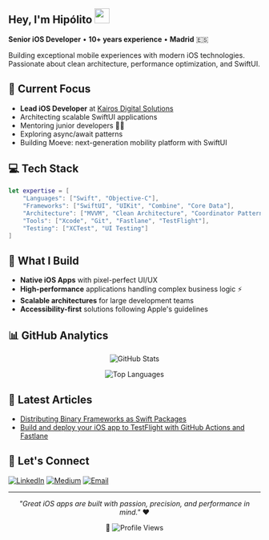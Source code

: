 ## Hey, I'm Hipólito <img src="https://raw.githubusercontent.com/MartinHeinz/MartinHeinz/master/wave.gif" width="30px">

**Senior iOS Developer** • **10+ years experience** • **Madrid** 🇪🇸

Building exceptional mobile experiences with modern iOS technologies. Passionate about clean architecture, performance optimization, and SwiftUI.

## 🚀 Current Focus
- **Lead iOS Developer** at [Kairos Digital Solutions](https://kairosds.com)
- Architecting scalable SwiftUI applications
- Mentoring junior developers 👨‍🏫
- Exploring async/await patterns 
- Building Moeve: next-generation mobility platform with SwiftUI
  
## 💻 Tech Stack
```swift
let expertise = [
    "Languages": ["Swift", "Objective-C"],
    "Frameworks": ["SwiftUI", "UIKit", "Combine", "Core Data"],
    "Architecture": ["MVVM", "Clean Architecture", "Coordinator Pattern"],
    "Tools": ["Xcode", "Git", "Fastlane", "TestFlight"],
    "Testing": ["XCTest", "UI Testing"]
]
```

## 📱 What I Build
- **Native iOS Apps** with pixel-perfect UI/UX
- **High-performance** applications handling complex business logic ⚡
- **Scalable architectures** for large development teams
- **Accessibility-first** solutions following Apple's guidelines

## 📊 GitHub Analytics

<div align="center">
  
![GitHub Stats](https://github-readme-stats.vercel.app/api?username=litoarias&show_icons=true&theme=dark&hide_border=true&include_all_commits=true&count_private=true)

![Top Languages](https://github-readme-stats.vercel.app/api/top-langs/?username=litoarias&layout=compact&theme=dark&hide_border=true)

</div>

<!-- ## 🌟 Featured Projects
 Add your best repositories here
- 📱 **[Project Name]** - Brief description of your best iOS project
- 🛠️ **[Another Project]** - Another impressive project you've worked on -->

 ## 📝 Latest Articles
- [Distributing Binary Frameworks as Swift Packages](https://litoarias.medium.com/distributing-binary-frameworks-as-swift-packages-bcbf8364487b)
- [Build and deploy your iOS app to TestFlight with GitHub Actions and Fastlane](https://litoarias.medium.com/continuous-delivery-for-ios-using-fastlane-and-github-actions-edf62ee68ecc)

## 🤝 Let's Connect
[![LinkedIn](https://img.shields.io/badge/LinkedIn-0077B5?style=for-the-badge&logo=linkedin&logoColor=white)](https://www.linkedin.com/in/hipolitoarias/)
[![Medium](https://img.shields.io/badge/Medium-12100E?style=for-the-badge&logo=medium&logoColor=white)](https://medium.com/@litoarias)
[![Email](https://img.shields.io/badge/Email-D14836?style=for-the-badge&logo=gmail&logoColor=white)](mailto:your-email@example.com)

---

<div align="center">
  
*"Great iOS apps are built with passion, precision, and performance in mind."* ❤️

👀 ![Profile Views](https://komarev.com/ghpvc/?username=litoarias&color=brightgreen&style=flat-square)

</div>

